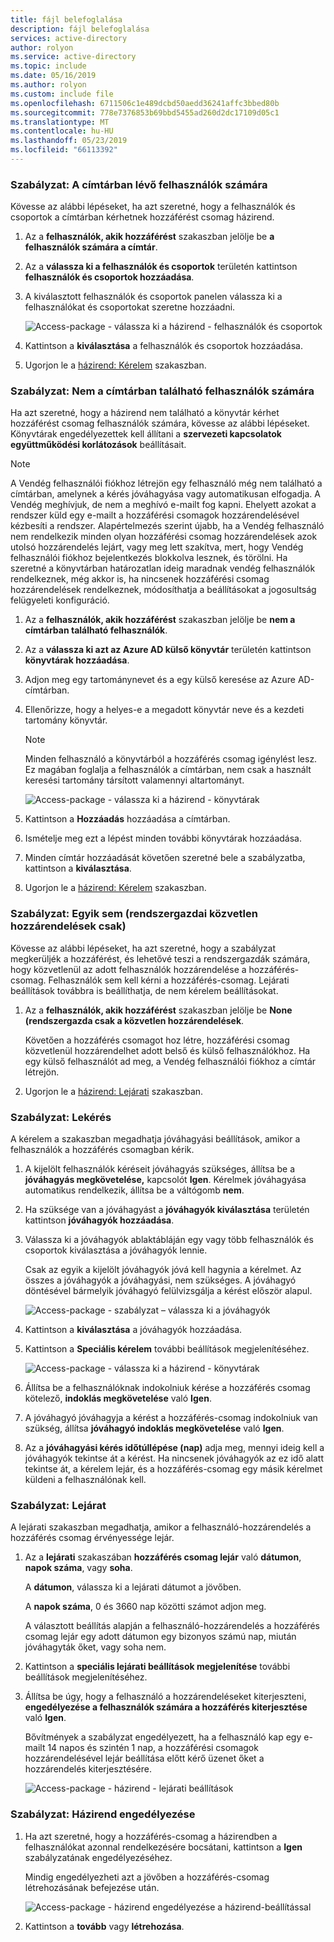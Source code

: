 ```yaml
---
title: fájl belefoglalása
description: fájl belefoglalása
services: active-directory
author: rolyon
ms.service: active-directory
ms.topic: include
ms.date: 05/16/2019
ms.author: rolyon
ms.custom: include file
ms.openlocfilehash: 6711506c1e489dcbd50aedd36241affc3bbed80b
ms.sourcegitcommit: 778e7376853b69bbd5455ad260d2dc17109d05c1
ms.translationtype: MT
ms.contentlocale: hu-HU
ms.lasthandoff: 05/23/2019
ms.locfileid: "66113392"
---
```

### <a name="policy-for-users-in-your-directory"></a>Szabályzat: A címtárban lévő felhasználók számára

Kövesse az alábbi lépéseket, ha azt szeretné, hogy a felhasználók és csoportok a címtárban kérhetnek hozzáférést csomag házirend.

1. Az a **felhasználók, akik hozzáférést** szakaszban jelölje be **a felhasználók számára a címtár**.

1. Az a **válassza ki a felhasználók és csoportok** területén kattintson **felhasználók és csoportok hozzáadása**.

1. A kiválasztott felhasználók és csoportok panelen válassza ki a felhasználókat és csoportokat szeretne hozzáadni.

    ![Access-package - válassza ki a házirend - felhasználók és csoportok](./media/active-directory-entitlement-management-policy/policy-select-users-groups.png)

1. Kattintson a **kiválasztása** a felhasználók és csoportok hozzáadása.

1. Ugorjon le a [házirend: Kérelem](#policy-request) szakaszban.

### <a name="policy-for-users-not-in-your-directory"></a>Szabályzat: Nem a címtárban található felhasználók számára

Ha azt szeretné, hogy a házirend nem található a könyvtár kérhet hozzáférést csomag felhasználók számára, kövesse az alábbi lépéseket. Könyvtárak engedélyezettek kell állítani a **szervezeti kapcsolatok együttműködési korlátozások** beállításait.

> [!NOTE]
> A Vendég felhasználói fiókhoz létrejön egy felhasználó még nem található a címtárban, amelynek a kérés jóváhagyása vagy automatikusan elfogadja. A Vendég meghívjuk, de nem a meghívó e-mailt fog kapni. Ehelyett azokat a rendszer küld egy e-mailt a hozzáférési csomagok hozzárendelésével kézbesíti a rendszer. Alapértelmezés szerint újabb, ha a Vendég felhasználó nem rendelkezik minden olyan hozzáférési csomag hozzárendelések azok utolsó hozzárendelés lejárt, vagy meg lett szakítva, mert, hogy Vendég felhasználói fiókhoz bejelentkezés blokkolva lesznek, és törölni. Ha szeretné a könyvtárban határozatlan ideig maradnak vendég felhasználók rendelkeznek, még akkor is, ha nincsenek hozzáférési csomag hozzárendelések rendelkeznek, módosíthatja a beállításokat a jogosultság felügyeleti konfiguráció.

1. Az a **felhasználók, akik hozzáférést** szakaszban jelölje be **nem a címtárban található felhasználók**.

1. Az a **válassza ki azt az Azure AD külső könyvtár** területén kattintson **könyvtárak hozzáadása**.

1. Adjon meg egy tartománynevet és a egy külső keresése az Azure AD-címtárban.

1. Ellenőrizze, hogy a helyes-e a megadott könyvtár neve és a kezdeti tartomány könyvtár.

    > [!NOTE]
    > Minden felhasználó a könyvtárból a hozzáférés csomag igénylést lesz. Ez magában foglalja a felhasználók a címtárban, nem csak a használt keresési tartomány társított valamennyi altartományt.

    ![Access-package - válassza ki a házirend - könyvtárak](./media/active-directory-entitlement-management-policy/policy-select-directories.png)

1. Kattintson a **Hozzáadás** hozzáadása a címtárban.

1. Ismételje meg ezt a lépést minden további könyvtárak hozzáadása.

1. Minden címtár hozzáadását követően szeretné bele a szabályzatba, kattintson a **kiválasztása**.

1. Ugorjon le a [házirend: Kérelem](#policy-request) szakaszban.

### <a name="policy-none-administrator-direct-assignments-only"></a>Szabályzat: Egyik sem (rendszergazdai közvetlen hozzárendelések csak)

Kövesse az alábbi lépéseket, ha azt szeretné, hogy a szabályzat megkerüljék a hozzáférést, és lehetővé teszi a rendszergazdák számára, hogy közvetlenül az adott felhasználók hozzárendelése a hozzáférés-csomag. Felhasználók sem kell kérni a hozzáférés-csomag. Lejárati beállítások továbbra is beállíthatja, de nem kérelem beállításokat.

1. Az a **felhasználók, akik hozzáférést** szakaszban jelölje be **None (rendszergazda csak a közvetlen hozzárendelések**.

    Követően a hozzáférés csomagot hoz létre, hozzáférési csomag közvetlenül hozzárendelhet adott belső és külső felhasználókhoz. Ha egy külső felhasználót ad meg, a Vendég felhasználói fiókhoz a címtár létrejön.

1. Ugorjon le a [házirend: Lejárati](#policy-expiration) szakaszban.

### <a name="policy-request"></a>Szabályzat: Lekérés

A kérelem a szakaszban megadhatja jóváhagyási beállítások, amikor a felhasználók a hozzáférés csomagban kérik.

1. A kijelölt felhasználók kéréseit jóváhagyás szükséges, állítsa be a **jóváhagyás megkövetelése,** kapcsolót **Igen**. Kérelmek jóváhagyása automatikus rendelkezik, állítsa be a váltógomb **nem**.

1. Ha szüksége van a jóváhagyást a **jóváhagyók kiválasztása** területén kattintson **jóváhagyók hozzáadása**.

1. Válassza ki a jóváhagyók ablaktábláján egy vagy több felhasználók és csoportok kiválasztása a jóváhagyók lennie.

    Csak az egyik a kijelölt jóváhagyók jóvá kell hagynia a kérelmet. Az összes a jóváhagyók a jóváhagyási, nem szükséges. A jóváhagyó döntésével bármelyik jóváhagyó felülvizsgálja a kérést először alapul.

    ![Access-package - szabályzat – válassza ki a jóváhagyók](./media/active-directory-entitlement-management-policy/policy-select-approvers.png)

1. Kattintson a **kiválasztása** a jóváhagyók hozzáadása.

1. Kattintson a **Speciális kérelem** további beállítások megjelenítéséhez.

    ![Access-package - válassza ki a házirend - könyvtárak](./media/active-directory-entitlement-management-policy/policy-advanced-request.png)

1. Állítsa be a felhasználóknak indokolniuk kérése a hozzáférés csomag kötelező, **indoklás megkövetelése** való **Igen**.

1. A jóváhagyó jóváhagyja a kérést a hozzáférés-csomag indokolniuk van szükség, állítsa **jóváhagyó indoklás megkövetelése** való **Igen**.

1. Az a **jóváhagyási kérés időtúllépése (nap)** adja meg, mennyi ideig kell a jóváhagyók tekintse át a kérést. Ha nincsenek jóváhagyók az ez idő alatt tekintse át, a kérelem lejár, és a hozzáférés-csomag egy másik kérelmet küldeni a felhasználónak kell.

### <a name="policy-expiration"></a>Szabályzat: Lejárat

A lejárati szakaszban megadhatja, amikor a felhasználó-hozzárendelés a hozzáférés csomag érvényessége lejár.

1. Az a **lejárati** szakaszában **hozzáférés csomag lejár** való **dátumon**, **napok száma**, vagy **soha**.

    A **dátumon**, válassza ki a lejárati dátumot a jövőben.

    A **napok száma**, 0 és 3660 nap közötti számot adjon meg.

    A választott beállítás alapján a felhasználó-hozzárendelés a hozzáférés csomag lejár egy adott dátumon egy bizonyos számú nap, miután jóváhagyták őket, vagy soha nem.

1. Kattintson a **speciális lejárati beállítások megjelenítése** további beállítások megjelenítéséhez.

1. Állítsa be úgy, hogy a felhasználó a hozzárendeléseket kiterjeszteni, **engedélyezése a felhasználók számára a hozzáférés kiterjesztése** való **Igen**.

    Bővítmények a szabályzat engedélyezett, ha a felhasználó kap egy e-mailt 14 napos és szintén 1 nap, a hozzáférési csomagok hozzárendelésével lejár beállítása előtt kérő üzenet őket a hozzárendelés kiterjesztésére.

    ![Access-package - házirend - lejárati beállítások](./media/active-directory-entitlement-management-policy/policy-expiration.png)

### <a name="policy-enable-policy"></a>Szabályzat: Házirend engedélyezése

1. Ha azt szeretné, hogy a hozzáférés-csomag a házirendben a felhasználókat azonnal rendelkezésére bocsátani, kattintson a **Igen** szabályzatának engedélyezéséhez.

    Mindig engedélyezheti azt a jövőben a hozzáférés-csomag létrehozásának befejezése után.

    ![Access-package - házirend engedélyezése a házirend-beállítással](./media/active-directory-entitlement-management-policy/policy-enable.png)

1. Kattintson a **tovább** vagy **létrehozása**.
